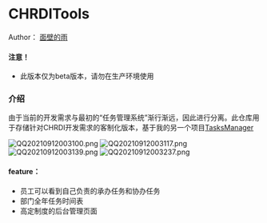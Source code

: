 # CHRDITools
Author： [面壁的雨](https://raiot.me)

#### 注意！

* 此版本仅为beta版本，请勿在生产环境使用

### 介绍

由于当前的开发需求与最初的“任务管理系统”渐行渐远，因此进行分离。此仓库用于存储针对CHRDI开发需求的客制化版本，基于我的另一个项目[TasksManager](https://github.com/raiots/TasksManager)


![QQ20210912003100.png](https://images.everains.com/images/2021/09/12/QQ20210912003100.png)
![QQ20210912003117.png](https://images.everains.com/images/2021/09/12/QQ20210912003117.png)
![QQ20210912003139.png](https://images.everains.com/images/2021/09/12/QQ20210912003139.png)
![QQ20210912003237.png](https://images.everains.com/images/2021/09/12/QQ20210912003237.png)

#### feature：

* 员工可以看到自己负责的承办任务和协办任务
* 部门全年任务时间表
* 高定制度的后台管理页面
